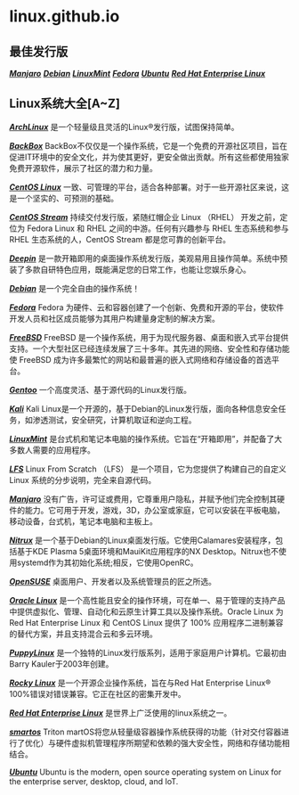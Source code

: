 # linux.github.io

## 最佳发行版

[***Manjaro***](https://manjaro.org/ "https://manjaro.org/")   [***Debian***](https://www.debian.org/ "https://www.debian.org/")    [***LinuxMint***](https://www.linuxmint.com/ "https://www.linuxmint.com/")
 [***Fedora***](https://getfedora.org/ "https://getfedora.org/")  [***Ubuntu***](https://ubuntu.com/ "https://ubuntu.com/")     [***Red Hat Enterprise Linux***](https://www.redhat.com/ "https://www.redhat.com/"  )


## Linux系统大全[A~Z]

[***ArchLinux***](https://archlinux.org/ "https://archlinux.org/")  是一个轻量级且灵活的Linux®发行版，试图保持简单。

[***BackBox***](https://www.backbox.org/ "https://www.backbox.org/") BackBox不仅仅是一个操作系统，它是一个免费的开源社区项目，旨在促进IT环境中的安全文化，并为使其更好，更安全做出贡献。所有这些都使用独家免费开源软件，展示了社区的潜力和力量。

[***CentOS Linux***](https://www.centos.org/ "https://www.centos.org/") 一致、可管理的平台，适合各种部署。对于一些开源社区来说，这是一个坚实的、可预测的基础。

[***CentOS Stream***](https://www.centos.org/ "https://www.centos.org/") 持续交付发行版，紧随红帽企业 Linux （RHEL） 开发之前，定位为 Fedora Linux 和 RHEL 之间的中游。任何有兴趣参与 RHEL 生态系统和参与 RHEL 生态系统的人，CentOS Stream 都是您可靠的创新平台。

[***Deepin***](https://www.deepin.org/index/zh "https://www.deepin.org/index/zh") 是一款开箱即用的桌面操作系统发行版，美观易用且操作简单。系统中预装了多款自研特色应用，既能满足您的日常工作，也能让您娱乐身心。

[***Debian***](https://www.debian.org/ "https://www.debian.org/")  是一个完全自由的操作系统！

[***Fedora***](https://getfedora.org/ "https://getfedora.org/") Fedora 为硬件、云和容器创建了一个创新、免费和开源的平台，使软件开发人员和社区成员能够为其用户构建量身定制的解决方案。

[***FreeBSD***](https://www.freebsd.org/ "https://www.freebsd.org/") FreeBSD 是一个操作系统，用于为现代服务器、桌面和嵌入式平台提供支持。一个大型社区已经连续发展了三十多年。其先进的网络、安全性和存储功能使 FreeBSD 成为许多最繁忙的网站和最普遍的嵌入式网络和存储设备的首选平台。

[***Gentoo***](https://www.gentoo.org/ "https://www.gentoo.org/")  一个高度灵活、基于源代码的Linux发行版。

[***Kali***](https://www.kali.org/ "https://www.kali.org/") Kali Linux是一个开源的，基于Debian的Linux发行版，面向各种信息安全任务，如渗透测试，安全研究，计算机取证和逆向工程。

[***LinuxMint***](https://www.linuxmint.com/ "https://www.linuxmint.com/") 是台式机和笔记本电脑的操作系统。它旨在“开箱即用”，并配备了大多数人需要的应用程序。

[***LFS***](https://www.linuxfromscratch.org/ "https://www.linuxfromscratch.org/") Linux From Scratch （LFS） 是一个项目，它为您提供了构建自己的自定义 Linux 系统的分步说明，完全来自源代码。

[***Manjaro***](https://manjaro.org/ "https://manjaro.org/")  没有广告，许可证或费用，它尊重用户隐私，并赋予他们完全控制其硬件的能力。它可用于开发，游戏，3D，办公室或家庭，它可以安装在平板电脑，移动设备，台式机，笔记本电脑和主板上。

[***Nitrux***](https://nxos.org/ "https://nxos.org/") 是一个基于Debian的Linux桌面发行版。它使用Calamares安装程序，包括基于KDE Plasma 5桌面环境和MauiKit应用程序的NX Desktop。Nitrux也不使用systemd作为其初始化系统;相反，它使用OpenRC。

[***OpenSUSE***](https://www.opensuse.org/ "https://www.opensuse.org/") 桌面用户、开发者以及系统管理员的匠之所选。

[***Oracle Linux***](https://www.oracle.com/linux/ "https://www.oracle.com/linux/") 是一个高性能且安全的操作环境，可在单一、易于管理的支持产品中提供虚拟化、管理、自动化和云原生计算工具以及操作系统。Oracle Linux 为 Red Hat Enterprise Linux 和 CentOS Linux 提供了 100% 应用程序二进制兼容的替代方案，并且支持混合云和多云环境。

[***PuppyLinux***](https://puppylinux.com "https://puppylinux.com") 是一个独特的Linux发行版系列，适用于家庭用户计算机。它最初由Barry Kauler于2003年创建。

[***Rocky Linux***](https://rockylinux.org/ "https://rockylinux.org/") 是一个开源企业操作系统，旨在与Red Hat Enterprise Linux® 100%错误对错误兼容。它正在社区的密集开发中。

[***Red Hat Enterprise Linux***](https://www.redhat.com/ "https://www.redhat.com/"  )  是世界上广泛使用的linux系统之一。

[***smartos***](https://tritondatacenter.com/smartos "https://tritondatacenter.com/smartos") Triton martOS将您从轻量级容器操作系统获得的功能（针对交付容器进行了优化）与硬件虚拟机管理程序所期望和依赖的强大安全性，网络和存储功能相结合。

[***Ubuntu***](https://ubuntu.com/ "https://ubuntu.com/") Ubuntu is the modern, open source operating system on Linux for the enterprise server, desktop, cloud, and IoT.
